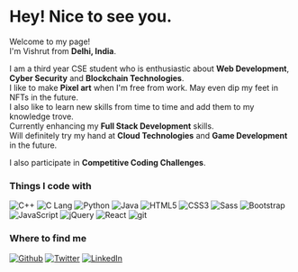 <h1>Hey! Nice to see you.</h1>


<p>Welcome to my page! <br> I'm Vishrut from <b>Delhi, India</b>.</p>
<p>I am a third year CSE student who is enthusiastic about <b>Web Development</b>, <b>Cyber Security</b> and <b>Blockchain Technologies</b>.<br>
  I like to make <b>Pixel art</b> when I'm free from work. May even dip my feet in NFTs in the future.<br>
  I also like to learn new skills from time to time and add them to my knowledge trove.<br>
  Currently enhancing my <b>Full Stack Development</b> skills.<br>
  Will definitely try my hand at <b>Cloud Technologies</b> and <b>Game Development</b> in the future.</p>
<p>I also participate in <b>Competitive Coding Challenges</b>.</p>

<h3>Things I code with</h3>
<p>
  <img alt="C++" src="https://img.shields.io/badge/C%2B%2B-00599C?style=flat-square&logo=c%2B%2B&logoColor=white" />
  <img alt="C Lang" src="https://img.shields.io/badge/C-00599C?style=flat-square&logo=c&logoColor=white" />
  <img alt="Python" src="https://img.shields.io/badge/Python-14354C?style=flat-square&logo=python&logoColor=white" />
  <img alt="Java" src="https://img.shields.io/badge/Java-ED8B00?style=flat-square&logo=java&logoColor=white" />
  <img alt="HTML5" src="https://img.shields.io/badge/-HTML5-E34F26?style=flat-square&logo=html5&logoColor=white" />
  <img alt="CSS3" src="https://img.shields.io/badge/CSS3-1572B6?style=flat-square&logo=css3&logoColor=white" />
  <img alt="Sass" src="https://img.shields.io/badge/-Sass-CC6699?style=flat-square&logo=sass&logoColor=white" />
  <img alt="Bootstrap" src="https://img.shields.io/badge/Bootstrap-563D7C?style=flat-square&logo=bootstrap&logoColor=white" />
  <img alt="JavaScript" src="https://img.shields.io/badge/JavaScript-323330?style=flat-square&logo=javascript&logoColor=F7DF1E" />
  <img alt="jQuery" src="https://img.shields.io/badge/jQuery-0769AD?style=flat-square&logo=jquery&logoColor=white" />
  <img alt="React" src="https://img.shields.io/badge/-React-45b8d8?style=flat-square&logo=react&logoColor=white" />
  <img alt="git" src="https://img.shields.io/badge/-Git-F05032?style=flat-square&logo=git&logoColor=white" />
</p>
<h3>Where to find me</h3>
<p><a href="https://github.com/VishrutAggarwal" target="_blank"><img alt="Github" src="https://img.shields.io/badge/GitHub-%2312100E.svg?&style=for-the-badge&logo=Github&logoColor=white" /></a> <a href="https://twitter.com/AggarwalVishrut/" target="_blank"><img alt="Twitter" src="https://img.shields.io/badge/twitter-%231DA1F2.svg?&style=for-the-badge&logo=twitter&logoColor=white" /></a> <a href="https://www.linkedin.com/in/vishrut-aggarwal/" target="_blank"><img alt="LinkedIn" src="https://img.shields.io/badge/linkedin-%230077B5.svg?&style=for-the-badge&logo=linkedin&logoColor=white" /></a>
</p>

